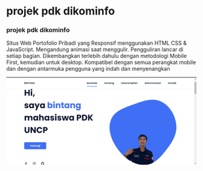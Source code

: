 # projek pdk dikominfo

### projek pdk dikominfo

Situs Web Portofolio Pribadi yang Responsif menggunakan HTML CSS & JavaScript.
Mengandung animasi saat menggulir.
Pengguliran lancar di setiap bagian.
Dikembangkan terlebih dahulu dengan metodologi Mobile First, kemudian untuk desktop.
Kompatibel dengan semua perangkat mobile dan dengan antarmuka pengguna yang indah dan menyenangkan

![preview img](/preview.png)

